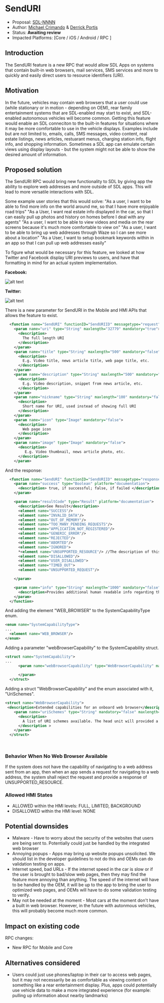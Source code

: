 # SendURI

* Proposal: [SDL-NNNN]((NNNN-SendURI.md))
* Author: [Michael Crimando](https://github.com/MichaelCrimando) & [Derrick Portis](https://github.com/dportis)
* Status: **Awaiting review**
* Impacted Platforms: [Core / iOS / Android / RPC ]

## Introduction

The SendURI feature is a new RPC that would allow SDL Apps on systems that contain built-in web browsers, mail services, SMS services and more to quickly and easily direct users to resource identifiers (URI).

## Motivation

In the future, vehicles may contain web browsers that a user could use (while stationary or in motion - depending on OEM), rear family entertainment systems that are SDL-enabled may start to exist, and SDL-enabled autonomous vehicles will become common. Getting this feature would enable an SDL conneciton to the built-in features for situations where it may be more comfortable to use in the vehicle displays. Examples include but are not limited to, emails, calls, SMS messages, video content, real estate listings, news articles, restuarant menus, charging station info, flight info, and shopping information. Sometimes a SDL app can emulate certain views using display layouts - but the system might not be able to show the desired amount of information.

## Proposed solution

The SendURI RPC would bring new functionality to SDL by giving app the ability to explore web addresses and more outside of SDL apps. This will lead to more versatile interactions with SDL.  

Some example user stories that this would solve:
"As a user, I want to be able to find more info on the world around me, so that I have more enjoyable road trips"
"As a User, I want real estate info displayed in the car, so that I can easily pull up photos and history on homes before I deal with any agents"
"As a user, I want to be able to view videos and media on the rear screens because it's much more comfortable to view on"
"As a user, I want to be able to bring up web addresses through Waze so I can see more about a location"
"As a User, I want to setup bookmark keywords within in an app so that I can pull up web addresses easily"

To figure what would be necessary for this feature, we looked at how Twitter and Facebook display URI previews to users, and have that formatting in mind for an actual system implementation.

**Facebook:**

![alt text](https://github.ford.com/mcriman1/sdl_evolution_fordinternal/blob/SendWebAd/assets/F049/FacebookArticleShare.JPG "Facebook Article Sharing")

**Twitter:**

![alt text](https://github.ford.com/mcriman1/sdl_evolution_fordinternal/blob/SendWebAd/assets/F049/TwitterArticleShare.JPG "Twitter Article Sharing")

There is a new parameter for SendURI in the Mobile and HMI APIs that allows the feature to exist.

```xml
  <function name="SendURI" functionID="SendURIID" messagetype="request">
    <param name="uri" type="String" maxlength="32779" mandatory="true">
      <description>
        The full length URI 
      </description>
    </param>
    <param name="title" type="String" maxlength="500" mandatory="false">
      <description>
        E.g. Video title, news article title, web page title, etc.
      </description>
    </param>
    <param name="description" type="String" maxlength="500" mandatory="false">
      <description>
        E.g. Video description, snippet from news article, etc.
      </description>
    </param>
    <param name="nickname" type="String" maxlength="100" mandatory="false">
      <description>
        Short name for URI, used instead of showing full URI
      </description>
    </param>
    <param name="icon" type="Image" mandatory="false">
      <description>
        Web page icon
      </description>
    </param>
    <param name="image" type="Image" mandatory="false">
      <description>
         E.g. Video thumbnail, news article photo, etc.
      </description>
    </param>

```
And the response:
```xml
  <function name="SendURI" functionID="SendURIID" messagetype="response" >
    <param name="success" type="Boolean" platform="documentation">
      <description> true, if successful; false, if failed </description>
    </param>

    <param name="resultCode" type="Result" platform="documentation">
      <description>See Result</description>
      <element name="SUCCESS"/>
      <element name="INVALID_DATA"/>
      <element name="OUT_OF_MEMORY"/>
      <element name="TOO_MANY_PENDING_REQUESTS"/>
      <element name="APPLICATION_NOT_REGISTERED"/>
      <element name="GENERIC_ERROR"/>
      <element name="REJECTED"/>
      <element name="ABORTED"/>
      <element name="IGNORED">
      *<element name="UNSUPPORTED_RESOURCE"/> //The description of this just mentions softbuttons but send location uses this - should we include?*
      <element name="DISALLOWED"/>
      <element name="USER_DISALLOWED">
      <element name="TIMED_OUT">
      <element name="UNSUPPORTED_REQUEST"/>

    </param>

    <param name="info" type="String" maxlength="1000" mandatory="false" platform="documentation">
      <description>Provides additional human readable info regarding the result.</description>
    </param>     
  </function>
```
And adding the element "WEB_BROWSER" to the SystemCapabilityType enum.
```xml
<enum name="SystemCapabilityType">
...
  <element name="WEB_BROWSER"/>
</enum> 

```

Adding a parameter "webBrowserCapability" to the SystemCapability struct.

```xml
<struct name="SystemCapability">
...
      <param name="webBrowserCapability" type="WebBrowserCapability" mandatory="false">
      
      </param>
  </struct>
```

Adding a struct "WebBrowserCapability" and the enum associated with it, "UriSchemes".

```xml
<struct name="WebBrowserCapability">
 <description>Extended capabilities for an onboard web browser</description>
    <param name="uriSchemes" type="String" mandatory="false" maxlength="500" minsize="0" maxsize="200" array="true">
      <description>
        A list of URI schemes available. The head unit will provided a list of URI schemes available. Examples: mailto, http, chome, bitcoin, spotify.
      </description >
    </param>
  </struct>

 
```

### Behavior When No Web Browser Available
If the system does not have the capability of navigating to a web address sent from an app, then when an app sends a request for navigating to a web address, the system shall reject the request and provide a response of UNSUPPORTED_RESOURCE.

### Allowed HMI States
- ALLOWED within the HMI levels: FULL, LIMITED, BACKGROUND
- DISALLOWED within the HMI level: NONE

## Potential downsides

* Malware - Have to worry about the security of the websites that users are being sent to. Potentially could just be handled by the integrated web browser
* Annoying popups - Apps may bring up website popups unsolicited. We should list in the developer guidelines to not do this and OEMs can do validation testing on apps.
* Internet speed, bad URLs - If the internet speed in the car is slow or if the user is brought to bad/slow web pages, then they may find the feature more annoying than anything.  The speed of the internet will have to be handled by the OEM, it will be up to the app to bring the user to optimized web pages, and OEMs will have to do some validation testing to verify.  
* May not be needed at the moment - Most cars at the moment don't have a built in web browser. However, in the future with autonmous vehicles, this will probably become much more common.

## Impact on existing code

RPC changes:

* New RPC for Mobile and Core

## Alternatives considered

* Users could just use phones/laptop in their car to access web pages, but it may not necessarily be as comfortable as viewing content on something like a rear entertainment display. Plus, apps could potentially use vehicle data to make a more integrated experience (for example: pulling up information about nearby landmarks)

